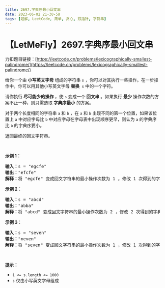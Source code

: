 ```yaml
---
title: 2697.字典序最小回文串
date: 2023-06-02 21-30-58
tags: [题解, LeetCode, 简单, 贪心, 双指针, 字符串]
---
```


# 【LetMeFly】2697.字典序最小回文串

力扣题目链接：[https://leetcode.cn/problems/lexicographically-smallest-palindrome/](https://leetcode.cn/problems/lexicographically-smallest-palindrome/)

<p>给你一个由 <strong>小写英文字母</strong> 组成的字符串 <code>s</code> ，你可以对其执行一些操作。在一步操作中，你可以用其他小写英文字母 <strong>替换</strong>&nbsp; <code>s</code> 中的一个字符。</p>

<p>请你执行 <strong>尽可能少的操作</strong> ，使 <code>s</code> 变成一个 <strong>回文串</strong> 。如果执行 <strong>最少</strong> 操作次数的方案不止一种，则只需选取 <strong>字典序最小</strong> 的方案。</p>

<p>对于两个长度相同的字符串 <code>a</code> 和 <code>b</code> ，在 <code>a</code> 和 <code>b</code> 出现不同的第一个位置，如果该位置上 <code>a</code> 中对应字母比 <code>b</code> 中对应字母在字母表中出现顺序更早，则认为 <code>a</code> 的字典序比 <code>b</code> 的字典序要小。</p>

<p>返回最终的回文字符串。</p>

<p>&nbsp;</p>

<p><strong>示例 1：</strong></p>

<pre>
<strong>输入：</strong>s = "egcfe"
<strong>输出：</strong>"efcfe"
<strong>解释：</strong>将 "egcfe" 变成回文字符串的最小操作次数为 1 ，修改 1 次得到的字典序最小回文字符串是 "efcfe"，只需将 'g' 改为 'f' 。
</pre>

<p><strong>示例 2：</strong></p>

<pre>
<strong>输入：</strong>s = "abcd"
<strong>输出：</strong>"abba"
<strong>解释：</strong>将 "abcd" 变成回文字符串的最小操作次数为 2 ，修改 2 次得到的字典序最小回文字符串是 "abba" 。
</pre>

<p><strong>示例 3：</strong></p>

<pre>
<strong>输入：</strong>s = "seven"
<strong>输出：</strong>"neven"
<strong>解释：</strong>将 "seven" 变成回文字符串的最小操作次数为 1 ，修改 1 次得到的字典序最小回文字符串是 "neven" 。</pre>

<p>&nbsp;</p>

<p><strong>提示：</strong></p>

<ul>
	<li><code>1 &lt;= s.length &lt;= 1000</code></li>
	<li><code>s</code> 仅由小写英文字母组成</li>
</ul>


    